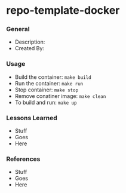 # repo-template-docker


### General

* Description:
* Created By:


### Usage

* Build the container: `make build`
* Run the container: `make run`
* Stop container: `make stop`
* Remove conatiner image: `make clean`
* To build and run: `make up`



### Lessons Learned

* Stuff
* Goes
* Here


### References

* Stuff
* Goes
* Here
